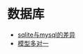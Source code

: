 # 数据库

- [sqlite与mysql的差异](sqlite%E4%B8%8Emysql%E7%9A%84%E5%B7%AE%E5%BC%82.md)
- [模型多对一](%E6%A8%A1%E5%9E%8B%E5%A4%9A%E5%AF%B9%E4%B8%80%2Findex)